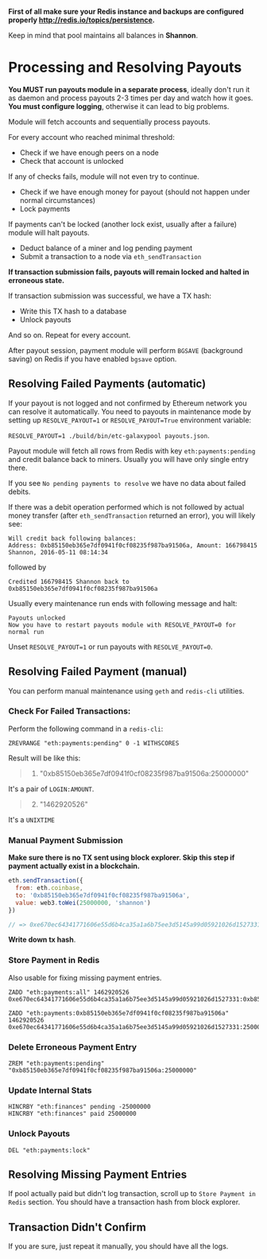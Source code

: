 **First of all make sure your Redis instance and backups are configured properly http://redis.io/topics/persistence.**

Keep in mind that pool maintains all balances in **Shannon**.

# Processing and Resolving Payouts

**You MUST run payouts module in a separate process**, ideally don't run it as daemon and process payouts 2-3 times per day and watch how it goes. **You must configure logging**, otherwise it can lead to big problems.

Module will fetch accounts and sequentially process payouts.

For every account who reached minimal threshold:

* Check if we have enough peers on a node
* Check that account is unlocked

If any of checks fails, module will not even try to continue.

* Check if we have enough money for payout (should not happen under normal circumstances)
* Lock payments

If payments can't be locked (another lock exist, usually after a failure) module will halt payouts.

* Deduct balance of a miner and log pending payment
* Submit a transaction to a node via `eth_sendTransaction`

**If transaction submission fails, payouts will remain locked and halted in erroneous state.**

If transaction submission was successful, we have a TX hash:

* Write this TX hash to a database
* Unlock payouts

And so on. Repeat for every account.

After payout session, payment module will perform `BGSAVE` (background saving) on Redis if you have enabled `bgsave` option.

## Resolving Failed Payments (automatic)

If your payout is not logged and not confirmed by Ethereum network you can resolve it automatically. You need to payouts in maintenance mode by setting up `RESOLVE_PAYOUT=1` or `RESOLVE_PAYOUT=True` environment variable:

`RESOLVE_PAYOUT=1 ./build/bin/etc-galaxypool payouts.json`.

Payout module will fetch all rows from Redis with key `eth:payments:pending` and credit balance back to miners. Usually you will have only single entry there.

If you see `No pending payments to resolve` we have no data about failed debits.

If there was a debit operation performed which is not followed by actual money transfer (after `eth_sendTransaction` returned an error), you will likely see:

```
Will credit back following balances:
Address: 0xb85150eb365e7df0941f0cf08235f987ba91506a, Amount: 166798415 Shannon, 2016-05-11 08:14:34
```

followed by

```
Credited 166798415 Shannon back to 0xb85150eb365e7df0941f0cf08235f987ba91506a
```

Usually every maintenance run ends with following message and halt:

```
Payouts unlocked
Now you have to restart payouts module with RESOLVE_PAYOUT=0 for normal run
```

Unset `RESOLVE_PAYOUT=1` or run payouts with `RESOLVE_PAYOUT=0`.

## Resolving Failed Payment (manual)

You can perform manual maintenance using `geth` and `redis-cli` utilities.

### Check For Failed Transactions:

Perform the following command in a `redis-cli`:

```
ZREVRANGE "eth:payments:pending" 0 -1 WITHSCORES
```

Result will be like this:

> 1) "0xb85150eb365e7df0941f0cf08235f987ba91506a:25000000"

It's a pair of `LOGIN:AMOUNT`.

>2) "1462920526"

It's a `UNIXTIME`

### Manual Payment Submission

**Make sure there is no TX sent using block explorer. Skip this step if payment actually exist in a blockchain.**

```javascript
eth.sendTransaction({
  from: eth.coinbase,
  to: '0xb85150eb365e7df0941f0cf08235f987ba91506a',
  value: web3.toWei(25000000, 'shannon')
})

// => 0xe670ec64341771606e55d6b4ca35a1a6b75ee3d5145a99d05921026d1527331
```

**Write down tx hash**.

### Store Payment in Redis

Also usable for fixing missing payment entries.

```
ZADD "eth:payments:all" 1462920526 0xe670ec64341771606e55d6b4ca35a1a6b75ee3d5145a99d05921026d1527331:0xb85150eb365e7df0941f0cf08235f987ba91506a:25000000
```

```
ZADD "eth:payments:0xb85150eb365e7df0941f0cf08235f987ba91506a" 1462920526 0xe670ec64341771606e55d6b4ca35a1a6b75ee3d5145a99d05921026d1527331:25000000
```

### Delete Erroneous Payment Entry

```
ZREM "eth:payments:pending" "0xb85150eb365e7df0941f0cf08235f987ba91506a:25000000"
```

### Update Internal Stats

```
HINCRBY "eth:finances" pending -25000000
HINCRBY "eth:finances" paid 25000000
```

### Unlock Payouts

```
DEL "eth:payments:lock"
```

## Resolving Missing Payment Entries

If pool actually paid but didn't log transaction, scroll up to `Store Payment in Redis` section. You should have a transaction hash from block explorer.

## Transaction Didn't Confirm

If you are sure, just repeat it manually, you should have all the logs.
